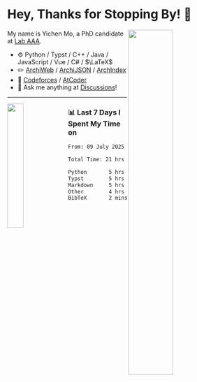 # Hey, Thanks for Stopping By! 🦭

<picture>
    <source media="(prefers-color-scheme: dark)" srcset="https://github-readme-stats.vercel.app/api?username=amomorning&show_icons=true&theme=noctis_minimus&hide=issues">
    <img align="right" width="45%" src="https://github-readme-stats.vercel.app/api?username=amomorning&show_icons=true&theme=graywhite&hide=issues">
</picture>


My name is Yichen Mo, a PhD candidate at [Lab AAA](https://archialgo.com).

-   :gear: Python / Typst / C++ / Java / JavaScript / Vue / C# / $\LaTeX$ 
-   :pencil2: [ArchiWeb](https://web.archialgo.com) / [ArchiJSON](https://www.food4rhino.com/en/app/archijson) / [ArchIndex](https://index.archialgo.com/) 
-   :abacus: [Codeforces](https://codeforces.com/profile/LaPluma) / [AtCoder](https://atcoder.jp/users/amomorning)
-   :thought_balloon: Ask me anything at [Discussions](https://github.com/amomorning/amomorning/discussions/new)!


---

<picture>
    <source media="(prefers-color-scheme: dark)" srcset="https://github-readme-stats.vercel.app/api/top-langs/?username=amomorning&hide=Mathematica&theme=noctis_minimus">
    <img align="left" width="27%" src="https://github-readme-stats.vercel.app/api/top-langs/?username=amomorning&hide=Mathematica&theme=graywhite">
</picture>

  
### 📊 Last 7 Days I Spent My Time on

<!--START_SECTION:waka-->

```txt
From: 09 July 2025 - To: 16 July 2025

Total Time: 21 hrs 40 mins

Python       5 hrs 49 mins   ██████▓░░░░░░░░░░░░░░░░░░   26.88 %
Typst        5 hrs 36 mins   ██████▒░░░░░░░░░░░░░░░░░░   25.88 %
Markdown     5 hrs 24 mins   ██████▒░░░░░░░░░░░░░░░░░░   24.95 %
Other        4 hrs 45 mins   █████▒░░░░░░░░░░░░░░░░░░░   21.97 %
BibTeX       2 mins          ░░░░░░░░░░░░░░░░░░░░░░░░░   00.19 %
```

<!--END_SECTION:waka-->　　
